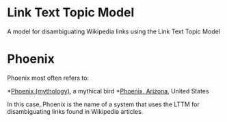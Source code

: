 Link Text Topic Model
=====================

A model for disambiguating Wikipedia links using the Link Text Topic Model

Phoenix
=======

Phoenix most often refers to:

*[Phoenix (mythology)](http://en.wikipedia.org/wiki/Phoenix_(mythology)), a mythical bird
*[Phoenix, Arizona](http://en.wikipedia.org/wiki/Phoenix,_Arizona), United States

In this case, Phoenix is the name of a system that uses the LTTM for disambiguating links found in Wikipedia articles.

